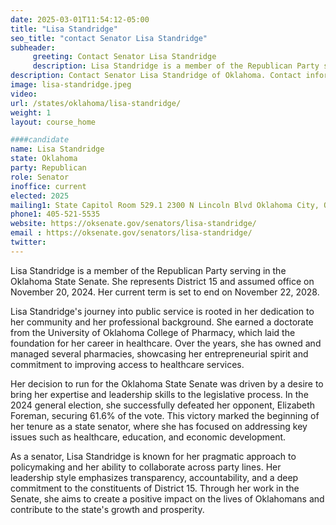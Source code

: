 ```yaml
---
date: 2025-03-01T11:54:12-05:00
title: "Lisa Standridge"
seo_title: "contact Senator Lisa Standridge"
subheader:
     greeting: Contact Senator Lisa Standridge
     description: Lisa Standridge is a member of the Republican Party serving in the Oklahoma State Senate. She represents District 15 and assumed office on November 20, 2024. Her current term is set to end on November 22, 2028.
description: Contact Senator Lisa Standridge of Oklahoma. Contact information for Lisa Standridge includes email address, phone number, and mailing address.
image: lisa-standridge.jpeg
video:
url: /states/oklahoma/lisa-standridge/
weight: 1
layout: course_home

####candidate
name: Lisa Standridge
state: Oklahoma
party: Republican
role: Senator
inoffice: current
elected: 2025
mailing1: State Capitol Room 529.1 2300 N Lincoln Blvd Oklahoma City, OK 73105
phone1: 405-521-5535
website: https://oksenate.gov/senators/lisa-standridge/
email : https://oksenate.gov/senators/lisa-standridge/
twitter: 
---
```

Lisa Standridge is a member of the Republican Party serving in the Oklahoma State Senate. She represents District 15 and assumed office on November 20, 2024. Her current term is set to end on November 22, 2028.

Lisa Standridge's journey into public service is rooted in her dedication to her community and her professional background. She earned a doctorate from the University of Oklahoma College of Pharmacy, which laid the foundation for her career in healthcare. Over the years, she has owned and managed several pharmacies, showcasing her entrepreneurial spirit and commitment to improving access to healthcare services.

Her decision to run for the Oklahoma State Senate was driven by a desire to bring her expertise and leadership skills to the legislative process. In the 2024 general election, she successfully defeated her opponent, Elizabeth Foreman, securing 61.6% of the vote. This victory marked the beginning of her tenure as a state senator, where she has focused on addressing key issues such as healthcare, education, and economic development.

As a senator, Lisa Standridge is known for her pragmatic approach to policymaking and her ability to collaborate across party lines. Her leadership style emphasizes transparency, accountability, and a deep commitment to the constituents of District 15. Through her work in the Senate, she aims to create a positive impact on the lives of Oklahomans and contribute to the state's growth and prosperity.
